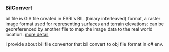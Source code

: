 ### BilConvert ###

bil file is GIS file created in ESRI's BIL (binary interleaved) format, a raster image format used for representing surfaces and terrain elevations; can be georeferenced by another file to map the image data to the real world location. [more detail](https://sedac.uservoice.com/knowledgebase/articles/41626-what-is-a-bil-image-file-format)

I provide about bil file convertor that bil convert to obj file format in c# env.